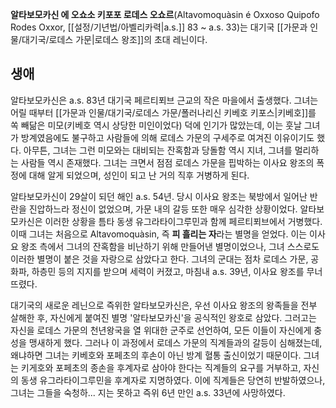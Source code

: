 **알타보모카신 에 오쇼소 키포포 로데스 오쇼르**(Altavomoquàsin é Oxxoso Quipofo Rodes Oxxor, [[설정/기년법/아벨리카력|a.s.]] 83 ~ a.s. 33)는 대기국 [[가문과 인물/대기국/로데스 가문|로데스 왕조]]의 초대 레닌이다.

## 생애
알타보모카신은 a.s. 83년 대기국 페르티푀브 근교의 작은 마을에서 출생했다. 그녀는 어릴 때부터 [[가문과 인물/대기국/로데스 가문/폴러나리신 키베호 키포스|키베호]]를 쏙 빼닮은 미모(키베호 역시 상당한 미인이었다) 덕에 인기가 많았는데, 이는 훗날 그녀가 방계였음에도 불구하고 사람들에 의해 로데스 가문의 구세주로 여겨진 이유이기도 했다. 아무튼, 그녀는 그런 미모와는 대비되는 잔혹함과 당돌함 역시 지녀, 그녀를 멀리하는 사람들 역시 존재했다. 그녀는 크면서 점점 로데스 가문을 핍박하는 이사요 왕조의 폭정에 대해 알게 되었으며, 성인이 되고 난 거의 직후 거병하게 된다.

알타보모카신이 29살이 되던 해인 a.s. 54년. 당시 이사요 왕조는 북방에서 일어난 반란을 진압하느라 정신이 없었으며, 가문 내의 갈등 또한 매우 심각한 상황이었다. 알타보모카신은 이러한 상황을 틈타 동생 유그라타이그루민과 함께 페르티푀브에서 거병했다. 이때 그녀는 처음으로 Altavomoquàsin, 즉 **피 흘리는 자**라는 별명을 얻었다. 이는 이사요 왕조 측에서 그녀의 잔혹함을 비난하기 위해 만들어낸 별명이었으나, 그녀 스스로도 이러한 별명이 붙은 것을 자랑으로 삼았다고 한다. 그녀의 군대는 점차 로데스 가문, 공화파, 하층민 등의 지지를 받으며 세력이 커졌고, 마침내 a.s. 39년, 이사요 왕조를 무너뜨렸다.

대기국의 새로운 레닌으로 즉위한 알타보모카신은, 우선 이사요 왕조의 왕족들을 전부 살해한 후, 자신에게 붙여진 별명 '알타보모카신'을 공식적인 왕호로 삼았다. 그러고는 자신을 로데스 가문의 천년왕국을 열 위대한 군주로 선언하여, 모든 이들이 자신에게 충성을 맹새하게 했다. 그러나 이 과정에서 로데스 가문의 직계들과의 갈등이 심해졌는데, 왜냐하면 그녀는 키베호와 포페초의 후손이 아닌 방계 혈통 출신이었기 때문이다. 그녀는 키게호와 포페초의 종손을 후계자로 삼아야 한다는 직계들의 요구를 거부하고, 자신의 동생 유그라타이그루민을 후계자로 지명하였다. 이에 직계들은 당연히 반발하였으나, 그녀는 그들을 숙청하... 지는 못하고 즉위 6년 만인 a.s. 33년에 사망하였다.